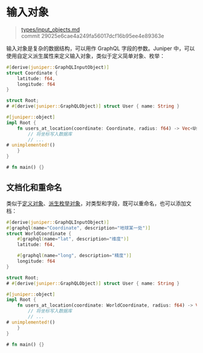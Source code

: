 # 输入对象

> [types/input_objects.md](https://github.com/graphql-rust/juniper/blob/master/docs/book/content/types/input_objects.md)
> <br />
> commit 29025e6cae4a249fa56017dcf16b95ee4e89363e

输入对象是复杂的数据结构，可以用作 GraphQL 字段的参数。Juniper 中，可以使用自定义派生属性来定义输入对象，类似于定义简单对象、枚举：

```rust
#[derive(juniper::GraphQLInputObject)]
struct Coordinate {
    latitude: f64,
    longitude: f64
}

struct Root;
# #[derive(juniper::GraphQLObject)] struct User { name: String }

#[juniper::object]
impl Root {
    fn users_at_location(coordinate: Coordinate, radius: f64) -> Vec<User> {
        // 将坐标写入数据库
        // ...
# unimplemented!()
    }
}

# fn main() {}
```

## 文档化和重命名

类似于[定义对象](objects/defining_objects.md)、[派生枚举对象](enums.md)，对类型和字段，既可以重命名，也可以添加文档：

```rust
#[derive(juniper::GraphQLInputObject)]
#[graphql(name="Coordinate", description="地球某一处")]
struct WorldCoordinate {
    #[graphql(name="lat", description="维度")]
    latitude: f64,

    #[graphql(name="long", description="精度")]
    longitude: f64
}

struct Root;
# #[derive(juniper::GraphQLObject)] struct User { name: String }

#[juniper::object]
impl Root {
    fn users_at_location(coordinate: WorldCoordinate, radius: f64) -> Vec<User> {
        // 将坐标写入数据库
        // ...
# unimplemented!()
    }
}

# fn main() {}
```
